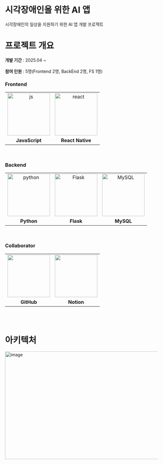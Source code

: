 # 시각장애인을 위한 AI 앱
시각장애인의 일상을 지원하기 위한 AI 앱 개발 프로젝트

# 프로젝트 개요
**개발 기간** : 2025.04 ~  
<br>
**참여 인원** : 5명(Frontend 2명, BackEnd 2명, FS 1명)

### Frontend
<table>
  <tbody>
    <tr>
      <td align="center"><img width="140" height="140" alt="js" src="https://github.com/user-attachments/assets/842dd315-2597-4afa-b8ed-4f04b5e6978e" /></td>
       <td align="center"><img width="140" height="140" alt="react" src="https://github.com/user-attachments/assets/80cd8365-e5dc-455d-9bbc-00362c66adbc" /></td>
    <tr>
      <td align="center"><b>JavaScript</b></td>
      <td align="center"><b>React Native</b></td>
  </tbody>
</table>
</br>

### Backend
<table>
  <tbody>
    <tr>
      <td align="center"><img width="140" height="140" alt="python" src="https://github.com/user-attachments/assets/7eeba73e-bd97-4d34-9d66-64671f1e118e" /></td>
      <td align="center"><img width="140" height="140" alt="Flask" src="https://github.com/user-attachments/assets/d611055b-2e74-432f-8cbb-f13bd2a28f38" /></td>
      <td align="center"><img width="140" height="140" alt="MySQL" src="https://github.com/user-attachments/assets/def9d6f4-2dc3-42af-aae9-cef5c25de2d3" /></td>
    <tr>
      <td align="center"><b>Python</b></td>
      <td align="center"><b>Flask</b></td>
      <td align="center"><b>MySQL</b></td>
  </tbody>
</table>
</br>


### Collaborator
<table>
  <tbody>
    <tr>
      <td align="center"><img src="https://github.com/user-attachments/assets/4a4e2ca8-818c-418d-9a66-0e7b3220bd0f" width="140" height="140"></td>
      <td align="center"><img src="https://github.com/user-attachments/assets/a84ac5b3-269e-4e5e-9045-38f7fd029042" width="140" height="140"></td>
    <tr>
      <td align="center"><b>GitHub</b></td>
      <td align="center"><b>Notion</b></td>
  </tbody>
</table>
</br></br>


# 아키텍처
<img width="799" height="355" alt="image" src="https://github.com/user-attachments/assets/e4c83e18-9f49-48a6-9966-c08b5640dde6" />
